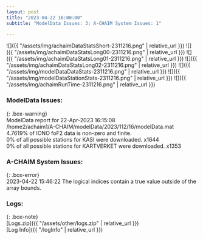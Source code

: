 ```yaml
---
layout: post
title: "2023-04-22 16:00:00"
subtitle: "ModelData Issues: 3; A-CHAIM System Issues: 1"

---
```


![]({{ "/assets/img/achaimDataStatsShort-2311216.png" | relative_url }})
![]({{ "/assets/img/achaimDataStatsLong00-2311216.png" | relative_url }})
![]({{ "/assets/img/achaimDataStatsLong01-2311216.png" | relative_url }})
![]({{ "/assets/img/achaimDataStatsLong02-2311216.png" | relative_url }})
![]({{ "/assets/img/modelDataDataStats-2311216.png" | relative_url }})
![]({{ "/assets/img/modelDataStationStats-2311216.png" | relative_url }})
![]({{ "/assets/img/achaimRunTime-2311216.png" | relative_url }})


### ModelData Issues:  
  
{: .box-warning}  
 ModelData report for 22-Apr-2023 16:15:08   
 /home2/achaim1/A-CHAIM/modelData/2023/112/16/modelData.mat   
 4.7619% of IONO foF2 data is non-zero and finite.   
 0% of all possible stations for KASI were downloaded. x1644   
 0% of all possible stations for KARTVERKET were downloaded. x1353   
  
### A-CHAIM System Issues:  
  
{: .box-error}  
2023-04-22 15:46:22 The logical indices contain a true value outside of the array bounds.  

### Logs:  
  
{: .box-note}  
[Logs.zip]({{ "/assets/other/logs.zip" | relative_url }})  
[Log Info]({{ "/logInfo" | relative_url }})  
